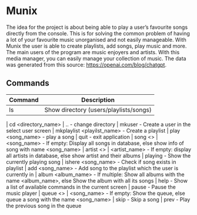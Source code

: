 # Munix
The idea for the project is about being able to play a user’s favourite songs directly from the console. This is for solving the common problem of having a lot of your favourite music unorganised and not easily manageable. With Munix the user is able to create playlists, add songs, play music and more. The main users of the program are music enjoyers and artists. With this media manager, you can easily manage your collection of music. The data was generated from this source: https://openai.com/blog/chatgpt. 


## Commands
| Command | Description |
|---------|-------------|
| ls | Show directory (users/playlists/songs) |

| cd <directory_name> | ..   - change directory
| mkuser <username>          - Create a user in the select user screen
| mkplaylist <playilst_name> - Create a playlist
| play <song_name>           - play a song
| quit                       - exit application
| song <> | <song_name>      - If empty: Display all songs in database, else show info of song with name <song_name>
| artist <> | <artist_name>  - If empty: display all artists in database, else show artist and their albums 
| playing                    - Show the currently playing song
| ishere <song_name>         - Check if song exists in playlist
| add <song_name>            - Add song to the playlist which the user is currently in
| album <album_name>         - If multiple: Show all albums with the name <album_name>, else Show the album with all its songs
| help                       - Show a list of available commands in the current screen 
| pause                      - Pause the music player
| queue <> | <song_name>     - If empty: Show the queue, else queue a song with the name <song_name> 
| skip                       - Skip a song
| prev                       - Play the previous song in the queue
